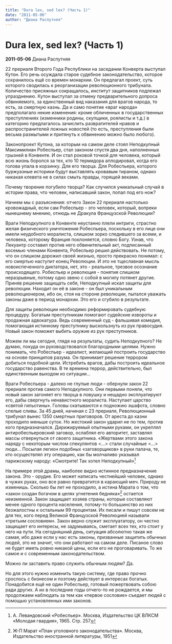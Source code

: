 ```yaml
---
title: "Dura lex, sed lex? (Часть 1)"
date: "2011-05-06"
author: "Диана Распутняя"
---
```


# Dura lex, sed lex? (Часть 1)

**2011-05-06** Диана Распутняя

22 прериаля Второго Года Республики на заседании Конверта выступал Кутон. Его речь осуждала старое судебное законодательство, которое сохранилось ещё со времен монархии. Он предлагал проект, суть которого сводилась к реорганизации революционного трибунала. Количество присяжных сокращалось, институт защитников подлежал упразднению. Кутон выступал за отмену предварительного допроса обвиняемого, за единственный вид наказания для врагов народа, то есть, за смертную казнь. Да и само понятие «враг народа» предполагало некие изменения: кроме обличенных в государственных преступлениях (изменники родины, скупщики, роялисты и т.д.) в категорию предлагалось зачислить развратителей нравов и распространителей ложных новостей (то есть, преступления были весьма размытыми и притянуть к обвинению можно было любого).

Законопроект Кутона, за которым на самом деле стоял Неподкупный Максимилиан Робеспьер, стал законом спустя два дня, наполненных грызней в Конвенте. И он стал роковой точкой для человека, который всю жизнь боролся за тех, кто 10 термидора аплодировал, когда его голова упала в корзинку. Для его творца. Для Робеспьера, которого буржуазные историки будут выставлять кровавым тираном, однако никакая клевета не в силах смыть правды, горящей веками.

Почему творение погубило творца? Как случился уникальный случай в истории права, что человек, написавший закон, попал под его нож?

Начнем мы с разъяснения: отчего Закон 22 прериаля настолько кровожадный, если сам Робеспьер - это человек, который, вопреки нынешнему мнению, отнюдь не Дракула Французской Революции?

Враги Неподкупного в Конвенте неустанно плели интриги, страстно желая физического уничтожения Робеспьера, поскольку в его лице они имели неудобного моралиста, слишком зорко следившего за всеми, и человека, которому Франция поклоняется, словно Богу. Узнав, что Лекуантр составил против него обвинительный акт, подписанный восемью членами Конвента, Робеспьер решил действовать. Не потому, что он слишком дорожил своей жизнью, просто прекрасно понимал: с его смертью наступит конец Революции. И это не тщеславная мысль новоиспеченного диктатора, нет, это - реальное, трезвое осознание происходящего. Робеспьер и революция - понятия слишком неразрывные, потому одно звено с собой в могилу потянет другие. Приняв решение защищать себя, Неподкупный искал защиты для революции. Находит он её в законе - он был уникальным революционером, ибо он, стоя на стороне революции, пытался уважать законы даже в период монархии. Это его и сгубило в результате.

Для защиты революции необходимо реформировать судебную процедуру. Богатым преступникам помогают судейские извороты и продажная адвокатура. Ведь современный суд - фальшивая комедия, помогающая истинному преступнику выскользнуть из рук правосудия. Новый закон поможет выбить оружие из рук преступников.

Можем ли мы сегодня, глядя на результаты, судить Неподкупного? Не думаю, покуда он руководствовался благородными целями. Нужно понимать, что Робеспьер - идеалист, желающий построить государство на основе принципов разума. Он принимает решение террором добиться подобной цели. Истребить врагов, дабы построить идеальное государство равенства. В те времена террор, действительно, был единственным выходом из ситуации...

Враги Робеспьера - далеко не глупые люди - обернули закон 22 прериаля против самого Неподкупного. Они первыми поняли, что новый закон загоняет его творца в ловушку и нещадно эксплуатируют его, дабы свергнуть ненавистного моралиста. Наступает царство «святой гильотины». Головы скатываются к подножию эшафота, словно спелые сливы. За 45 дней, начиная с 23 прериаля, Революционный трибунал вынес 1350 смертных приговоров. От ареста до казни проходило меньше суток. Но жестокий закон ударил не по тем, против кого предназначался. Дирижируемый опытными руками, он укреплял антиробеспьеровский заговор, ослаблял его авторитет, заставлял массы отвернуться от своего защитника. «Жертвами этого закона наряду с некоторым числом спекулянтов <...> стали случайные <...> люди... Посылая легион подобных «заговорщиков» в руки палача, те, кто осуществлял эту операцию, как бы молчаливо указывал парижскому народу: «Смотрите! Так хотел Неподкупный»[^1]

На примере этой драмы, наиболее видно истинное предназначение закона. Это - орудие. Его может написать честнейший человек, однако в чужих руках, оно все равно превратится в карающий меч. Природу не изменишь. Сколько бы лет не проходило, а истина Марата о том, что «закон создан богачом в целях угнетения бедняка»[^2] остается неизменной. Закон защищает хозяев страны, которые составляют менее одного процента населения, потому-то большинство из них безжалостны к остальным 99 процентам. Их писали и пишут совсем не для тех, кого перед Великой Французской Революцией называли «третьим сословием». Закон верно служит эксплуататору, он честно защищает его интересы, не задумываясь, сметает всех тех, кто стоит у него на пути. На сегодняшний день, ситуация абсолютно такая же самая, ибо даже если у нас есть законы, призванные защитить обычных людей, это не значит, что они работают на самом деле. Писаное слово не будет иметь ровно никакой цены, если его не проговаривать. То же самое и с современным законодательством.

Можно ли заставить право служить обычным людям? Да.

Но для этого нужно изменить такую систему, где право прочно срослось с бизнесом и поэтому действует в интересах богатых. Понадобится ещё не один Робеспьер, готовый пожертвовать собою ради других. А их в последние годы отчего-то не рождается, и мы продолжаем наблюдать за тем как «первое сословие» съедает людей с помощью установленных ими законов.

[^1]: А. Левандовский «Робеспьер». Москва, Издательство ЦК ВЛКСМ «Молодая гвардия», 1965. Стр. 257

[^2]: Ж-П Марат «План уголовного законодательства». Москва, Издательство иностранной литературы, 1951